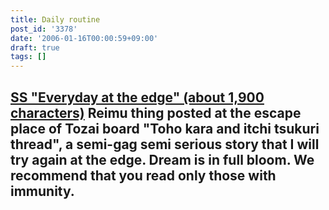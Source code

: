 ```yaml
---
title: Daily routine
post_id: '3378'
date: '2006-01-16T00:00:59+09:00'
draft: true
tags: []
---
```


## [SS "Everyday at the edge" (about 1,900 characters)](/tag/situation-on-balcony) **Reimu thing posted at the escape place of Tozai board "Toho kara and itchi tsukuri thread", a semi-gag semi serious story that I will try again at the edge.** Dream is in full bloom. We recommend that you read only those with immunity.

